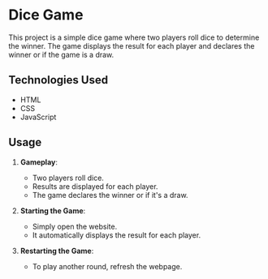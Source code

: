 # Dice Game

This project is a simple dice game where two players roll dice to determine the winner. The game displays the result for each player and declares the winner or if the game is a draw.

## Technologies Used

- HTML
- CSS
- JavaScript

## Usage

1. **Gameplay**: 
   - Two players roll dice.
   - Results are displayed for each player.
   - The game declares the winner or if it's a draw.

2. **Starting the Game**:
   - Simply open the website.
   - It automatically displays the result for each player.

3. **Restarting the Game**:
   - To play another round, refresh the webpage.
